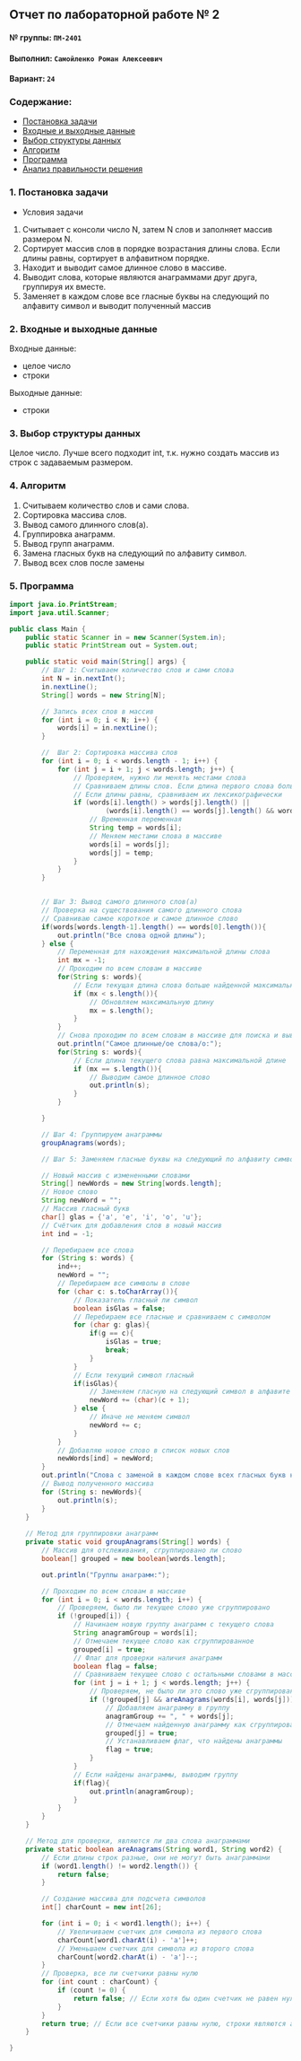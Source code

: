 ## Отчет по лабораторной работе № 2

#### № группы: `ПМ-2401`

#### Выполнил: `Самойленко Роман Алексеевич`

#### Вариант: `24`

### Cодержание:

- [Постановка задачи](#1-постановка-задачи)
- [Входные и выходные данные](#2-входные-и-выходные-данные)
- [Выбор структуры данных](#3-выбор-структуры-данных)
- [Алгоритм](#4-алгоритм)
- [Программа](#5-программа)
- [Анализ правильности решения](#6-анализ-правильности-решения)

### 1. Постановка задачи

- Условия задачи

1. Считывает с консоли число N, затем N слов и заполняет массив
размером N.
2. Сортирует массив слов в порядке возрастания длины слова. Если
длины равны, сортирует в алфавитном порядке.
3. Находит и выводит самое длинное слово в массиве.
4. Выводит слова, которые являются анаграммами друг друга, группируя их вместе.
5. Заменяет в каждом слове все гласные буквы на следующий по алфавиту символ и выводит полученный массив

  ### 2. Входные и выходные данные

Входные данные:
- целое число
- строки

Выходные данные:
- строки

### 3. Выбор структуры данных

Целое число. Лучше всего подходит int, т.к. нужно создать массив из строк с задаваемым размером.

### 4. Алгоритм

1. Считываем количество слов и сами слова.
2. Сортировка массива слов.
3. Вывод самого длинного слов(а).
4. Группировка анаграмм.
5. Вывод групп анаграмм.
6. Замена гласных букв на следующий по алфавиту символ.
7. Вывод всех слов после замены

### 5. Программа

```java
import java.io.PrintStream;
import java.util.Scanner;

public class Main {
    public static Scanner in = new Scanner(System.in);
    public static PrintStream out = System.out;

    public static void main(String[] args) {
        // Шаг 1: Считываем количество слов и сами слова
        int N = in.nextInt();
        in.nextLine();
        String[] words = new String[N];

        // Запись всех слов в массив
        for (int i = 0; i < N; i++) {
            words[i] = in.nextLine();
        }

        //  Шаг 2: Сортировка массива слов
        for (int i = 0; i < words.length - 1; i++) {
            for (int j = i + 1; j < words.length; j++) {
                // Проверяем, нужно ли менять местами слова
                // Сравниваем длины слов. Если длина первого слова больше, то меняем их местами
                // Если длины равны, сравниваем их лексикографически
                if (words[i].length() > words[j].length() ||
                        (words[i].length() == words[j].length() && words[i].compareTo(words[j]) > 0)) {
                    // Временная переменная
                    String temp = words[i];
                    // Меняем местами слова в массиве
                    words[i] = words[j];
                    words[j] = temp;
                }
            }
        }


        // Шаг 3: Вывод самого длинного слов(а)
        // Проверка на существования самого длинного слова
        // Сравниваю самое короткое и самое длинное слово
        if(words[words.length-1].length() == words[0].length()){
            out.println("Все слова одной длины");
        } else {
            // Переменная для нахождения максимальной длины слова
            int mx = -1;
            // Проходим по всем словам в массиве
            for(String s: words){
                // Если текущая длина слова больше найденной максимальной длины
                if (mx < s.length()){
                    // Обновляем максимальную длину
                    mx = s.length();
                }
            }
            // Снова проходим по всем словам в массиве для поиска и вывода самых длинных слов
            out.println("Самое длинные/ое слова/о:");
            for(String s: words){
                // Если длина текущего слова равна максимальной длине
                if (mx == s.length()){
                    // Выводим самое длинное слово
                    out.println(s);
                }
            }

        }

        // Шаг 4: Группируем анаграммы
        groupAnagrams(words);

        // Шаг 5: Заменяем гласные буквы на следующий по алфавиту символ

        // Новый массив с измененными словами
        String[] newWords = new String[words.length];
        // Новое слово
        String newWord = "";
        // Массив гласный букв
        char[] glas = {'a', 'e', 'i', 'o', 'u'};
        // Счётчик для добавления слов в новый массив
        int ind = -1;

        // Перебираем все слова
        for (String s: words) {
            ind++;
            newWord = "";
            // Перебираем все символы в слове
            for (char c: s.toCharArray()){
                // Показатель гласный ли символ
                boolean isGlas = false;
                // Перебираем все гласные и сравниваем с символом
                for (char g: glas){
                    if(g == c){
                        isGlas = true;
                        break;
                    }
                }
                // Если текущий символ гласный
                if(isGlas){
                    // Заменяем гласную на следующий символ в алфавите
                    newWord += (char)(c + 1);
                } else {
                    // Иначе не меняем символ
                    newWord += c;
                }
            }
            // Добавляю новое слово в список новых слов
            newWords[ind] = newWord;
        }
        out.println("Cлова с заменой в каждом слове всех гласных букв на следующий по алфавиту символ:");
        // Вывод полученного массива
        for (String s: newWords){
            out.println(s);
        }
    }
    
    // Метод для группировки анаграмм
    private static void groupAnagrams(String[] words) {
        // Массив для отслеживания, сгруппировано ли слово
        boolean[] grouped = new boolean[words.length];

        out.println("Группы анаграмм:");

        // Проходим по всем словам в массиве
        for (int i = 0; i < words.length; i++) {
            // Проверяем, было ли текущее слово уже сгруппировано
            if (!grouped[i]) {
                // Начинаем новую группу анаграмм с текущего слова
                String anagramGroup = words[i];
                // Отмечаем текущее слово как сгруппированное
                grouped[i] = true;
                // Флаг для проверки наличия анаграмм
                boolean flag = false;
                // Сравниваем текущее слово с остальными словами в массиве
                for (int j = i + 1; j < words.length; j++) {
                    // Проверяем, не было ли это слово уже сгруппировано и являются ли они анаграммами
                    if (!grouped[j] && areAnagrams(words[i], words[j])) {
                        // Добавляем анаграмму в группу
                        anagramGroup += ", " + words[j];
                        // Отмечаем найденную анаграмму как сгруппированную
                        grouped[j] = true;
                        // Устанавливаем флаг, что найдены анаграммы
                        flag = true;
                    }
                }
                // Если найдены анаграммы, выводим группу
                if(flag){
                    out.println(anagramGroup);
                }
            }
        }
    }

    // Метод для проверки, являются ли два слова анаграммами
    private static boolean areAnagrams(String word1, String word2) {
        // Если длины строк разные, они не могут быть анаграммами
        if (word1.length() != word2.length()) {
            return false;
        }

        // Создание массива для подсчета символов
        int[] charCount = new int[26];

        for (int i = 0; i < word1.length(); i++) {
            // Увеличиваем счетчик для символа из первого слова
            charCount[word1.charAt(i) - 'a']++;
            // Уменьшаем счетчик для символа из второго слова
            charCount[word2.charAt(i) - 'a']--;
        }
        // Проверка, все ли счетчики равны нулю
        for (int count : charCount) {
            if (count != 0) {
                return false; // Если хотя бы один счетчик не равен нулю, строки не анаграммы
            }
        }
        return true; // Если все счетчики равны нулю, строки являются анаграммами
    }

}
```
